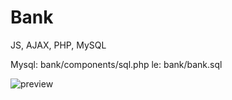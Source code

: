 # Bank
JS, AJAX, PHP, MySQL

Mysql:
bank/components/sql.php
le: 
bank/bank.sql

![preview](https://user-images.githubusercontent.com/70883106/102594502-f75fb100-411e-11eb-895b-0aee39d60f20.jpg)
